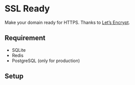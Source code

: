 # SSL Ready

Make your domain ready for HTTPS. Thanks to [Let’s Encrypt](https://letsencrypt.org/).

## Requirement
- SQLite
- Redis
- PostgreSQL (only for production)

## Setup
